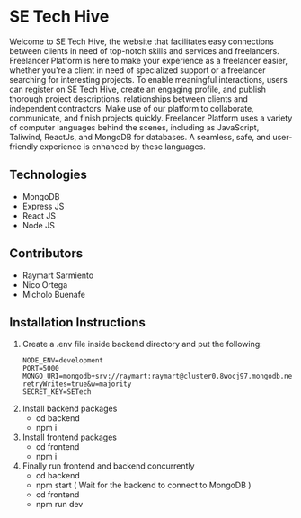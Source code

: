 # SE Tech Hive
Welcome to SE Tech Hive, the website that facilitates easy connections between clients in need of top-notch skills and services and freelancers. 
Freelancer Platform is here to make your experience as a freelancer easier, whether you're a client in need of specialized support or a freelancer searching for interesting projects.
To enable meaningful interactions, users can register on SE Tech Hive, create an engaging profile, and publish thorough project descriptions.
relationships between clients and independent contractors. Make use of our platform to collaborate, communicate, and finish projects quickly.
Freelancer Platform uses a variety of computer languages behind the scenes, including as JavaScript, Taliwind, ReactJs, and MongoDB for databases. 
A seamless, safe, and user-friendly experience is enhanced by these languages.

## Technologies
- MongoDB
- Express JS
- React JS 
- Node JS

## Contributors
- Raymart Sarmiento
- Nico Ortega
- Micholo Buenafe

## Installation Instructions
1. Create a .env file inside backend directory and put the following:
    ```
    NODE_ENV=development
    PORT=5000
    MONGO_URI=mongodb+srv://raymart:raymart@cluster0.8wocj97.mongodb.net/setech?retryWrites=true&w=majority
    SECRET_KEY=SETech
    ```
2. Install backend packages
    - cd backend
    - npm i
3. Install frontend packages
    - cd frontend
    - npm i
4. Finally run frontend and backend concurrently
   - cd backend
   - npm start ( Wait for the backend to connect to MongoDB )
   - cd frontend
   - npm run dev
